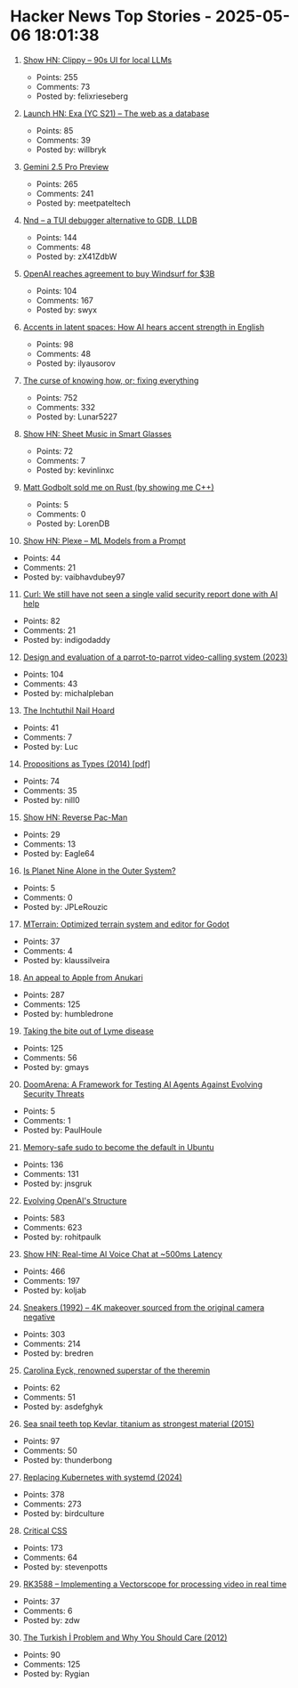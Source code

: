 # Hacker News Top Stories - 2025-05-06 18:01:38

1. [Show HN: Clippy – 90s UI for local LLMs](https://felixrieseberg.github.io/clippy/)
   - Points: 255
   - Comments: 73
   - Posted by: felixrieseberg

2. [Launch HN: Exa (YC S21) – The web as a database](undefined)
   - Points: 85
   - Comments: 39
   - Posted by: willbryk

3. [Gemini 2.5 Pro Preview](https://developers.googleblog.com/en/gemini-2-5-pro-io-improved-coding-performance/)
   - Points: 265
   - Comments: 241
   - Posted by: meetpateltech

4. [Nnd – a TUI debugger alternative to GDB, LLDB](https://github.com/al13n321/nnd)
   - Points: 144
   - Comments: 48
   - Posted by: zX41ZdbW

5. [OpenAI reaches agreement to buy Windsurf for $3B](https://www.bloomberg.com/news/articles/2025-05-06/openai-reaches-agreement-to-buy-startup-windsurf-for-3-billion)
   - Points: 104
   - Comments: 167
   - Posted by: swyx

6. [Accents in latent spaces: How AI hears accent strength in English](https://accent-strength.boldvoice.com/)
   - Points: 98
   - Comments: 48
   - Posted by: ilyausorov

7. [The curse of knowing how, or; fixing everything](https://notashelf.dev/posts/curse-of-knowing)
   - Points: 752
   - Comments: 332
   - Posted by: Lunar5227

8. [Show HN: Sheet Music in Smart Glasses](undefined)
   - Points: 72
   - Comments: 7
   - Posted by: kevinlinxc

9. [Matt Godbolt sold me on Rust (by showing me C++)](https://www.collabora.com/news-and-blog/blog/2025/05/06/matt-godbolt-sold-me-on-rust-by-showing-me-c-plus-plus/)
   - Points: 5
   - Comments: 0
   - Posted by: LorenDB

10. [Show HN: Plexe – ML Models from a Prompt](https://github.com/plexe-ai/plexe)
   - Points: 44
   - Comments: 21
   - Posted by: vaibhavdubey97

11. [Curl: We still have not seen a single valid security report done with AI help](https://www.linkedin.com/posts/danielstenberg_hackerone-curl-activity-7324820893862363136-glb1)
   - Points: 82
   - Comments: 21
   - Posted by: indigodaddy

12. [Design and evaluation of a parrot-to-parrot video-calling system (2023)](https://www.smithsonianmag.com/smart-news/scientists-taught-pet-parrots-to-video-call-each-other-and-the-birds-loved-it-180982041/)
   - Points: 104
   - Comments: 43
   - Posted by: michalpleban

13. [The Inchtuthil Nail Hoard](https://www.scottishhistory.org/articles/the-inchtuthil-nail-hoard/)
   - Points: 41
   - Comments: 7
   - Posted by: Luc

14. [Propositions as Types (2014) [pdf]](https://homepages.inf.ed.ac.uk/wadler/papers/propositions-as-types/propositions-as-types.pdf)
   - Points: 74
   - Comments: 35
   - Posted by: nill0

15. [Show HN: Reverse Pac-Man](https://reverse-pacman.staticrun.app/index)
   - Points: 29
   - Comments: 13
   - Posted by: Eagle64

16. [Is Planet Nine Alone in the Outer System?](https://www.centauri-dreams.org/2025/05/06/is-planet-nine-alone-in-the-outer-system/)
   - Points: 5
   - Comments: 0
   - Posted by: JPLeRouzic

17. [MTerrain: Optimized terrain system and editor for Godot](https://github.com/mohsenph69/Godot-MTerrain-plugin)
   - Points: 37
   - Comments: 4
   - Posted by: klaussilveira

18. [An appeal to Apple from Anukari](https://anukari.com/blog/devlog/an-appeal-to-apple)
   - Points: 287
   - Comments: 125
   - Posted by: humbledrone

19. [Taking the bite out of Lyme disease](https://news.northwestern.edu/stories/2025/04/taking-the-bite-out-of-lyme-disease/)
   - Points: 125
   - Comments: 56
   - Posted by: gmays

20. [DoomArena: A Framework for Testing AI Agents Against Evolving Security Threats](https://arxiv.org/abs/2504.14064)
   - Points: 5
   - Comments: 1
   - Posted by: PaulHoule

21. [Memory-safe sudo to become the default in Ubuntu](https://trifectatech.org/blog/memory-safe-sudo-to-become-the-default-in-ubuntu/)
   - Points: 136
   - Comments: 131
   - Posted by: jnsgruk

22. [Evolving OpenAI's Structure](https://openai.com/index/evolving-our-structure/)
   - Points: 583
   - Comments: 623
   - Posted by: rohitpaulk

23. [Show HN: Real-time AI Voice Chat at ~500ms Latency](https://github.com/KoljaB/RealtimeVoiceChat)
   - Points: 466
   - Comments: 197
   - Posted by: koljab

24. [Sneakers (1992) – 4K makeover sourced from the original camera negative](https://www.blu-ray.com/movies/Sneakers-4K-Blu-ray/343185/)
   - Points: 303
   - Comments: 214
   - Posted by: bredren

25. [Carolina Eyck, renowned superstar of the theremin](https://www.smh.com.au/culture/music/even-this-modern-maestro-won-t-touch-the-world-s-weirdest-instrument-20250417-p5lsms.html)
   - Points: 62
   - Comments: 51
   - Posted by: asdefghyk

26. [Sea snail teeth top Kevlar, titanium as strongest material (2015)](https://www.cbc.ca/radio/asithappens/as-it-happens-thursday-edition-1.2963357/sea-snail-teeth-top-kevlar-titanium-as-world-s-strongest-material-1.2963549)
   - Points: 97
   - Comments: 50
   - Posted by: thunderbong

27. [Replacing Kubernetes with systemd (2024)](https://blog.yaakov.online/replacing-kubernetes-with-systemd/)
   - Points: 378
   - Comments: 273
   - Posted by: birdculture

28. [Critical CSS](https://critical-css-extractor.kigo.studio/)
   - Points: 173
   - Comments: 64
   - Posted by: stevenpotts

29. [RK3588 – Implementing a Vectorscope for processing video in real time](http://jas-hacks.blogspot.com/2025/05/rk3588-implementing-vectorscope-for.html)
   - Points: 37
   - Comments: 6
   - Posted by: zdw

30. [The Turkish İ Problem and Why You Should Care (2012)](https://haacked.com/archive/2012/07/05/turkish-i-problem-and-why-you-should-care.aspx/)
   - Points: 90
   - Comments: 125
   - Posted by: Rygian

